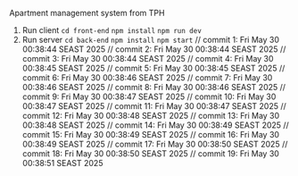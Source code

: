 Apartment management system from TPH 
1. Run client
  `cd front-end`
  `npm install`
  `npm run dev`
3. Run server
  `cd back-end`
  `npm install`
  `npm start`
// commit 1: Fri May 30 00:38:44 SEAST 2025
// commit 2: Fri May 30 00:38:44 SEAST 2025
// commit 3: Fri May 30 00:38:44 SEAST 2025
// commit 4: Fri May 30 00:38:45 SEAST 2025
// commit 5: Fri May 30 00:38:45 SEAST 2025
// commit 6: Fri May 30 00:38:46 SEAST 2025
// commit 7: Fri May 30 00:38:46 SEAST 2025
// commit 8: Fri May 30 00:38:46 SEAST 2025
// commit 9: Fri May 30 00:38:47 SEAST 2025
// commit 10: Fri May 30 00:38:47 SEAST 2025
// commit 11: Fri May 30 00:38:47 SEAST 2025
// commit 12: Fri May 30 00:38:48 SEAST 2025
// commit 13: Fri May 30 00:38:48 SEAST 2025
// commit 14: Fri May 30 00:38:49 SEAST 2025
// commit 15: Fri May 30 00:38:49 SEAST 2025
// commit 16: Fri May 30 00:38:49 SEAST 2025
// commit 17: Fri May 30 00:38:50 SEAST 2025
// commit 18: Fri May 30 00:38:50 SEAST 2025
// commit 19: Fri May 30 00:38:51 SEAST 2025
